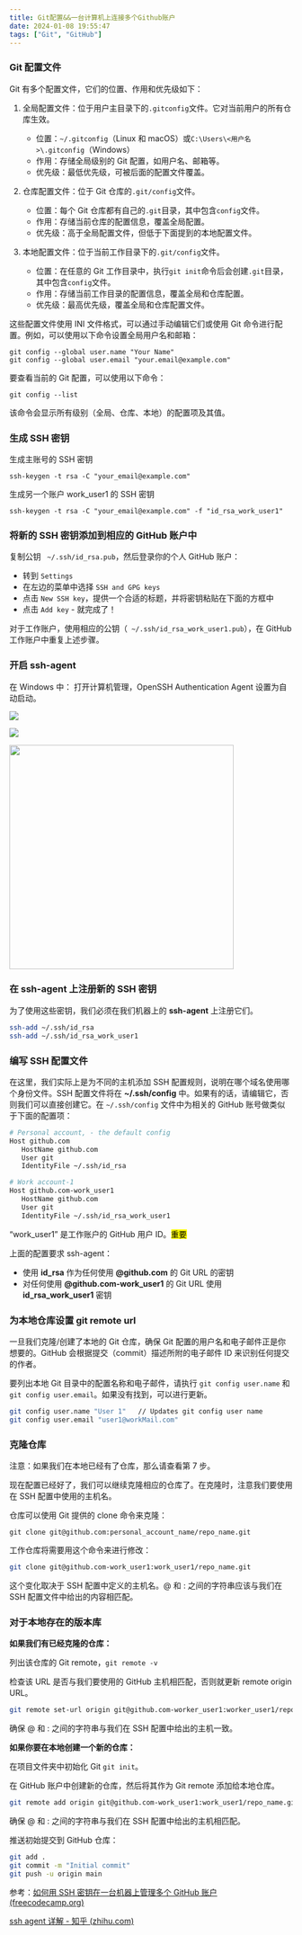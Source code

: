 ```yaml
---
title: Git配置&&一台计算机上连接多个Github账户
date: 2024-01-08 19:55:47
tags: ["Git", "GitHub"]
---
```


### Git 配置文件

Git 有多个配置文件，它们的位置、作用和优先级如下：

1. 全局配置文件：位于用户主目录下的`.gitconfig`文件。它对当前用户的所有仓库生效。

   - 位置：`~/.gitconfig`（Linux 和 macOS）或`C:\Users\<用户名>\.gitconfig`（Windows）
   - 作用：存储全局级别的 Git 配置，如用户名、邮箱等。
   - 优先级：最低优先级，可被后面的配置文件覆盖。

2. 仓库配置文件：位于 Git 仓库的`.git/config`文件。

   - 位置：每个 Git 仓库都有自己的`.git`目录，其中包含`config`文件。
   - 作用：存储当前仓库的配置信息，覆盖全局配置。
   - 优先级：高于全局配置文件，但低于下面提到的本地配置文件。

3. 本地配置文件：位于当前工作目录下的`.git/config`文件。

   - 位置：在任意的 Git 工作目录中，执行`git init`命令后会创建`.git`目录，其中包含`config`文件。
   - 作用：存储当前工作目录的配置信息，覆盖全局和仓库配置。
   - 优先级：最高优先级，覆盖全局和仓库配置文件。

这些配置文件使用 INI 文件格式，可以通过手动编辑它们或使用 Git 命令进行配置。例如，可以使用以下命令设置全局用户名和邮箱：

```
git config --global user.name "Your Name"
git config --global user.email "your.email@example.com"
```

要查看当前的 Git 配置，可以使用以下命令：

```
git config --list
```

该命令会显示所有级别（全局、仓库、本地）的配置项及其值。

### 生成 SSH 密钥

生成主账号的 SSH 密钥

```
ssh-keygen -t rsa -C "your_email@example.com"
```

生成另一个账户 work_user1 的 SSH 密钥

```
ssh-keygen -t rsa -C "your_email@example.com" -f "id_rsa_work_user1"
```

### 将新的 SSH 密钥添加到相应的 GitHub 账户中

复制公钥 ` ~/.ssh/id_rsa.pub`，然后登录你的个人 GitHub 账户：

- 转到 `Settings`
- 在左边的菜单中选择 `SSH and GPG keys`
- 点击 `New SSH key`，提供一个合适的标题，并将密钥粘贴在下面的方框中
- 点击 `Add key` - 就完成了！

对于工作账户，使用相应的公钥（` ~/.ssh/id_rsa_work_user1.pub`），在 GitHub 工作账户中重复上述步骤。

### 开启 ssh-agent

在 Windows 中： 打开计算机管理，OpenSSH Authentication Agent 设置为自动启动。

![](C:\Users\ASUS\AppData\Roaming\marktext\images\2024-01-04-23-54-31-e76cc997-2646-45ad-846e-28497c56c2d3.png)

![](C:\Users\ASUS\AppData\Roaming\marktext\images\2024-01-04-23-55-55-3146513a-365b-4414-aa2c-7c9ca69eb700.png)

<img src="file:///C:/Users/ASUS/AppData/Roaming/marktext/images/2024-01-04-23-56-26-416a7b72-1a3f-452e-9609-8b808a66a9d5.png" title="" alt="" width="399">

### 在 ssh-agent 上注册新的 SSH 密钥

为了使用这些密钥，我们必须在我们机器上的 **ssh-agent** 上注册它们。

```bash
ssh-add ~/.ssh/id_rsa
ssh-add ~/.ssh/id_rsa_work_user1
```

### 编写 SSH 配置文件

在这里，我们实际上是为不同的主机添加 SSH 配置规则，说明在哪个域名使用哪个身份文件。SSH 配置文件将在 **~/.ssh/config** 中。如果有的话，请编辑它，否则我们可以直接创建它。在 `~/.ssh/config` 文件中为相关的 GitHub 账号做类似于下面的配置项：

```bash
# Personal account, - the default config
Host github.com
   HostName github.com
   User git
   IdentityFile ~/.ssh/id_rsa

# Work account-1
Host github.com-work_user1
   HostName github.com
   User git
   IdentityFile ~/.ssh/id_rsa_work_user1
```

“work_user1” 是工作账户的 GitHub 用户 ID。<mark>重要</mark>

上面的配置要求 ssh-agent：

- 使用 **id_rsa** 作为任何使用 **@github.com** 的 Git URL 的密钥
- 对任何使用 **@github.com-work_user1** 的 Git URL 使用 **id_rsa_work_user1** 密钥

### 为本地仓库设置 git remote url

一旦我们克隆/创建了本地的 Git 仓库，确保 Git 配置的用户名和电子邮件正是你想要的。GitHub 会根据提交（commit）描述所附的电子邮件 ID 来识别任何提交的作者。

要列出本地 Git 目录中的配置名称和电子邮件，请执行 `git config user.name` 和 `git config user.email`。如果没有找到，可以进行更新。

```bash
git config user.name "User 1"   // Updates git config user name
git config user.email "user1@workMail.com"
```

### 克隆仓库

注意：如果我们在本地已经有了仓库，那么请查看第 7 步。

现在配置已经好了，我们可以继续克隆相应的仓库了。在克隆时，注意我们要使用在 SSH 配置中使用的主机名。

仓库可以使用 Git 提供的 clone 命令来克隆：

```
git clone git@github.com:personal_account_name/repo_name.git
```

工作仓库将需要用这个命令来进行修改：

```bash
git clone git@github.com-work_user1:work_user1/repo_name.git
```

这个变化取决于 SSH 配置中定义的主机名。@ 和 : 之间的字符串应该与我们在 SSH 配置文件中给出的内容相匹配。

### 对于本地存在的版本库

**如果我们有已经克隆的仓库：**

列出该仓库的 Git remote，`git remote -v`

检查该 URL 是否与我们要使用的 GitHub 主机相匹配，否则就更新 remote origin URL。

```bash
git remote set-url origin git@github.com-worker_user1:worker_user1/repo_name.git
```

确保 @ 和 : 之间的字符串与我们在 SSH 配置中给出的主机一致。

**如果你要在本地创建一个新的仓库：**

在项目文件夹中初始化 Git `git init`。

在 GitHub 账户中创建新的仓库，然后将其作为 Git remote 添加给本地仓库。

```bash
git remote add origin git@github.com-work_user1:work_user1/repo_name.git
```

确保 @ 和 : 之间的字符串与我们在 SSH 配置中给出的主机相匹配。

推送初始提交到 GitHub 仓库：

```bash
git add .
git commit -m "Initial commit"
git push -u origin main
```

参考：[如何用 SSH 密钥在一台机器上管理多个 GitHub 账户 (freecodecamp.org)](https://www.freecodecamp.org/chinese/news/manage-multiple-github-accounts-the-ssh-way/)

[ssh agent 详解 - 知乎 (zhihu.com)](https://zhuanlan.zhihu.com/p/126117538)
